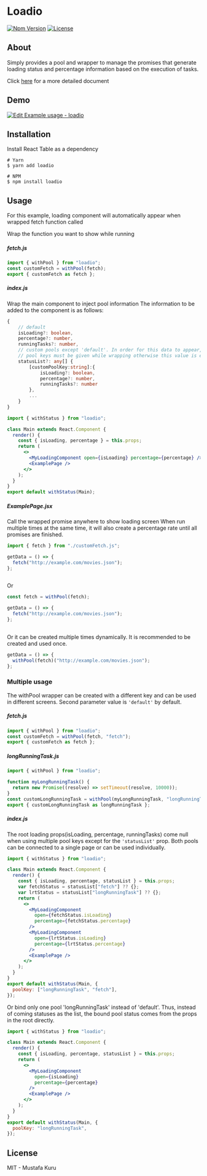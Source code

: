 # Loadio

[![Npm Version][npm-version-image]][npm-version-url]
[![License][license-image]][license-url] 

## About

Simply provides a pool and wrapper to manage the promises that generate loading status and percentage information based on the execution of tasks.

Click [here](https://hepter.github.io/loadio/) for a more detailed document

## Demo
[![Edit Example usage - loadio](https://codesandbox.io/static/img/play-codesandbox.svg)](https://codesandbox.io/s/example-usage-loadio-loz1y?fontsize=14&hidenavigation=1&theme=dark)

## Installation

Install React Table as a dependency

```shell
# Yarn
$ yarn add loadio

# NPM
$ npm install loadio
```

## Usage

For this example, loading component will automatically appear when wrapped fetch function called

Wrap the function you want to show while running

##### fetch.js

```js
import { withPool } from "loadio";
const customFetch = withPool(fetch);
export { customFetch as fetch };
```

##### index.js

Wrap the main component to inject pool information
The information to be added to the component is as follows:

```ts
{
    // default
    isLoading?: boolean,
    percentage?: number,
    runningTasks?: number,
    // custom pools except 'default'. In order for this data to appear,
    // pool keys must be given while wrapping otherwise this value is empty
    statusList?: any[] {
        [customPoolKey:string]:{
            isLoading?: boolean,
            percentage?: number,
            runningTasks?: number
        },
        ...
    }
}
```

```jsx
import { withStatus } from "loadio";

class Main extends React.Component {
  render() {
    const { isLoading, percentage } = this.props;
    return (
      <>
        <MyLoadingComponent open={isLoading} percentage={percentage} />
        <ExamplePage />
      </>
    );
  }
}
export default withStatus(Main);
```

##### ExamplePage.jsx

Call the wrapped promise anywhere to show loading screen
When run multiple times at the same time, it will also create a percentage rate until all promises are finished.

```js
import { fetch } from "./customFetch.js";

getData = () => {
  fetch("http://example.com/movies.json");
};
 
```

Or


```js 
const fetch = withPool(fetch);

getData = () => {
  fetch("http://example.com/movies.json");
};
 
```
Or it can be created multiple times dynamically.
It is recommended to be created and used once.

```js  
getData = () => {
  withPool(fetch)("http://example.com/movies.json");
}; 
```
### Multiple usage

The withPool wrapper can be created with a different key and can be used in different screens. Second parameter value is `'default'` by default.

##### fetch.js

```js
import { withPool } from "loadio";
const customFetch = withPool(fetch, "fetch");
export { customFetch as fetch };
```

##### longRunningTask.js

```js
import { withPool } from "loadio";

function myLongRunningTask() {
  return new Promise((resolve) => setTimeout(resolve, 10000));
}
const customLongRunningTask = withPool(myLongRunningTask, "longRunningTask");
export { customLongRunningTask as longRunningTask };
```

##### index.js

The root loading props(isLoading, percentage, runningTasks) come null when using multiple pool keys except for the `'statusList'` prop.
Both pools can be connected to a single page or can be used individually.

```jsx
import { withStatus } from "loadio";

class Main extends React.Component {
  render() {
    const { isLoading, percentage, statusList } = this.props;
    var fetchStatus = statusList["fetch"] ?? {};
    var lrtStatus = statusList["longRunningTask"] ?? {};
    return (
      <>
        <MyLoadingComponent
          open={fetchStatus.isLoading}
          percentage={fetchStatus.percentage}
        />
        <MyLoadingComponent
          open={lrtStatus.isLoading}
          percentage={lrtStatus.percentage}
        />
        <ExamplePage />
      </>
    );
  }
}
export default withStatus(Main, {
  poolKey: ["longRunningTask", "fetch"],
});
```
Or bind only one pool 'longRunningTask' instead of 'default'.
Thus, instead of coming statuses as the list, the bound pool status comes from the props in the root directly.

```jsx
import { withStatus } from "loadio";

class Main extends React.Component {
  render() {
    const { isLoading, percentage, statusList } = this.props;
    return (
      <>
        <MyLoadingComponent
          open={isLoading}
          percentage={percentage}
        />
        <ExamplePage />
      </>
    );
  }
}
export default withStatus(Main, {
  poolKey: "longRunningTask",
});
```
## License

MIT - Mustafa Kuru


[license-image]: http://img.shields.io/npm/l/loadio.svg
[license-url]: LICENSE 
[npm-version-image]: https://img.shields.io/npm/v/loadio.svg
[npm-version-url]: https://www.npmjs.com/package/loadio